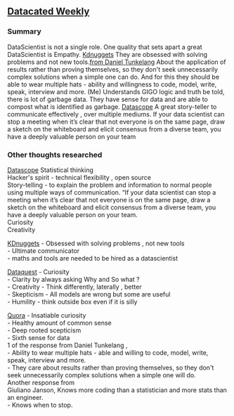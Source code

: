 ## [Datacated Weekly](http://storybydata.com/datacatedweekly/)

### Summary

DataScientist is not a single role. One quality that sets apart a great DataScientist is Empathy. [Kdnuggets](https://www.kdnuggets.com/2017/03/what-makes-great-data-scientist.html
) They are obsessed with solving problems  and not new tools.[from Daniel Tunkelang](https://www.quora.com/What-qualities-separate-great-data-scientists-from-good-data-scientists)  About the application of results rather than proving themselves, so they don't seek unnecessarily complex solutions when a simple one can do. And for this they should be able to wear multiple hats - ability and willingness to code, model, write, speak, interview and more. (Me) Understands GIGO logic and truth be told, there is lot of garbage data. They have  sense for data and are able to compost what is identified as garbage. [Datascope](https://datascopeanalytics.com/blog/six-qualities-of-a-great-data-scientist/) A great story-teller to communicate effectively , over multiple mediums. If your data scientist can stop a meeting when it’s clear that not everyone is on the same page, draw a sketch on the whiteboard and elicit consensus from a diverse team, you have a deeply valuable person on your team



### Other thoughts researched

[Datascope]( https://datascopeanalytics.com/blog/six-qualities-of-a-great-data-scientist/)
Statistical thinking \
Hacker's spirit - technical flexibility , open source \
Story-telling - to explain the problem and information to normal people using multiple ways of communication. “If your data scientist can stop a meeting when it’s clear that not everyone is on the same page, draw a sketch on the whiteboard and elicit consensus from a diverse team, you have a deeply valuable person on your team. \
Curiosity \
Creativity 


[KDnuggets](https://www.kdnuggets.com/2017/03/what-makes-great-data-scientist.html)
	- Obsessed with solving problems , not new tools \
	- Ultimate communicator \
	- maths and tools are needed to be hired as a datascientist  
	
  

[Dataquest](https://www.dataquest.io/blog/data-scientist-traits/)
	- Curiosity \
	- Clarity by always asking Why and So what ? \
	- Creativity  - Think differently, laterally , better \
	- Skepticism - All models are wrong but some are useful \
	- Humility - think outside box even if it is silly  
	
	
  
  
[Quora](https://www.quora.com/What-qualities-separate-great-data-scientists-from-good-data-scientists)
	- Insatiable curiosity \
	- Healthy amount of common sense \
	- Deep rooted scepticism \
	- Sixth sense for data \
1 of the response from Daniel Tunkelang ,  \
	- Ability to wear multiple hats - able and willing to code, model, write, speak, interview and more. \
	- They care about results rather than proving themselves, so they don't seek unnecessarily complex solutions when a simple one will do.  \
Another response from  \
	Giuliano Janson, Knows more coding than a statistician and more stats than an engineer. \
	-  Knows when to stop.






